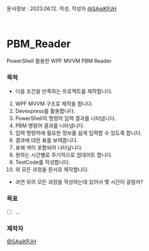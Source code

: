 문서정보 : 2023.06.12. 작성, 작성자 [@SAgiKPJH](https://github.com/SAgiKPJH)

<br>

# PBM_Reader
PowerShell 활용한 WPF MVVM PBM Reader

### 목적
- 다음 조건을 만족하는 프로젝트를 제작합니다.  
1. WPF MVVM 구조로 제작을 합니다.
2. Devexpress를 활용합니다.
3. PowerShell의 명령어 입력 결과를 나타냅니다.
4. PBM 명령어 결과를 나타냅니다.
5. 입력 명령어에 필요한 정보를 쉽게 입력할 수 있도록 합니다.
6. 결과에 대한 표를 보여줍니다.
7. 표에 색이 포함되어 나타납니다.
8. 원하는 시간별로 주기적으로 업데이트 합니다.
9. TestCode를 작성합니다.
10. 위 모든 과정을 문서로 제작합니다.
* 과연 위의 모든 과정을 작성하는데 있어서 몇 시간이 걸릴까?


### 목표
- [ ] ...

### 제작자
[@SAgiKPJH](https://github.com/SAgiKPJH)
